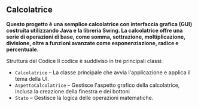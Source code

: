 Calcolatrice
-
**Questo progetto è una semplice calcolatrice con interfaccia grafica (GUI) costruita utilizzando Java e la libreria Swing. La calcolatrice offre una serie di operazioni di base, come somma, sottrazione, moltiplicazione, divisione, oltre a funzioni avanzate come esponenziazione, radice e percentuale.**

Struttura del Codice
Il codice è suddiviso in tre principali classi:

* `Calcolatrice` – La classe principale che avvia l'applicazione e applica il tema della UI.
* `AspettoCalcolatrice` – Gestisce l'aspetto grafico della calcolatrice, inclusa la creazione della finestra e dei bottoni
* `Stato` – Gestisce la logica delle operazioni matematiche.

